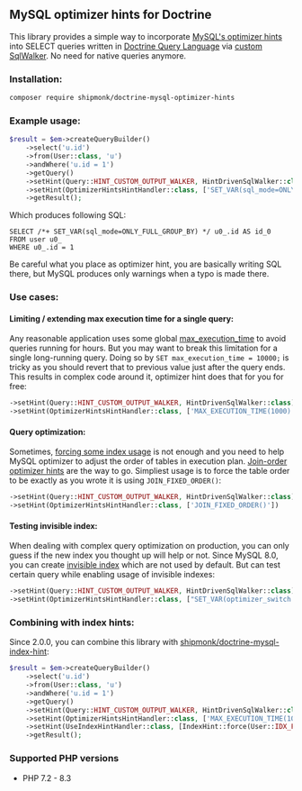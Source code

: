 ## MySQL optimizer hints for Doctrine

This library provides a simple way to incorporate [MySQL's optimizer hints](https://dev.mysql.com/doc/refman/8.0/en/optimizer-hints.html)
into SELECT queries written in [Doctrine Query Language](https://www.doctrine-project.org/projects/doctrine-orm/en/2.9/reference/dql-doctrine-query-language.html)
via [custom SqlWalker](https://www.doctrine-project.org/projects/doctrine-orm/en/2.9/cookbook/dql-custom-walkers.html#modify-the-output-walker-to-generate-vendor-specific-sql).
No need for native queries anymore.

### Installation:

```sh
composer require shipmonk/doctrine-mysql-optimizer-hints
```

### Example usage:

```php
$result = $em->createQueryBuilder()
    ->select('u.id')
    ->from(User::class, 'u')
    ->andWhere('u.id = 1')
    ->getQuery()
    ->setHint(Query::HINT_CUSTOM_OUTPUT_WALKER, HintDrivenSqlWalker::class)
    ->setHint(OptimizerHintsHintHandler::class, ['SET_VAR(sql_mode=ONLY_FULL_GROUP_BY)'])
    ->getResult();
```

Which produces following SQL:

```mysql
SELECT /*+ SET_VAR(sql_mode=ONLY_FULL_GROUP_BY) */ u0_.id AS id_0
FROM user u0_
WHERE u0_.id = 1
```

Be careful what you place as optimizer hint, you are basically writing SQL there, but MySQL produces only warnings when a typo is made there.

### Use cases:

#### Limiting / extending max execution time for a single query:

Any reasonable application uses some global [max_execution_time](https://dev.mysql.com/doc/refman/8.0/en/server-system-variables.html#sysvar_max_execution_time) to avoid queries running for hours.
But you may want to break this limitation for a single long-running query.
Doing so by `SET max_execution_time = 10000;` is tricky as you should revert that to previous value just after the query ends.
This results in complex code around it, optimizer hint does that for you for free:

```php
->setHint(Query::HINT_CUSTOM_OUTPUT_WALKER, HintDrivenSqlWalker::class)
->setHint(OptimizerHintsHintHandler::class, ['MAX_EXECUTION_TIME(1000)'])
```

#### Query optimization:

Sometimes, [forcing some index usage](https://github.com/shipmonk-rnd/doctrine-mysql-index-hints) is not enough and you need to help MySQL optimizer to adjust the order of tables in execution plan.
[Join-order optimizer hints](https://dev.mysql.com/doc/refman/8.0/en/optimizer-hints.html#optimizer-hints-join-order) are the way to go.
Simpliest usage is to force the table order to be exactly as you wrote it is using `JOIN_FIXED_ORDER()`:

```php
->setHint(Query::HINT_CUSTOM_OUTPUT_WALKER, HintDrivenSqlWalker::class)
->setHint(OptimizerHintsHintHandler::class, ['JOIN_FIXED_ORDER()'])
```

#### Testing invisible index:

When dealing with complex query optimization on production, you can only guess if the new index you thought up will help or not.
Since MySQL 8.0, you can create [invisible index](https://dev.mysql.com/doc/refman/8.0/en/invisible-indexes.html) which are not used by default.
But can test certain query while enabling usage of invisible indexes:

```php
->setHint(Query::HINT_CUSTOM_OUTPUT_WALKER, HintDrivenSqlWalker::class)
->setHint(OptimizerHintsHintHandler::class, ["SET_VAR(optimizer_switch = 'use_invisible_indexes=on')"])
```


### Combining with index hints:

Since 2.0.0, you can combine this library with [shipmonk/doctrine-mysql-index-hint](https://github.com/shipmonk-rnd/doctrine-mysql-index-hints):

```php
$result = $em->createQueryBuilder()
    ->select('u.id')
    ->from(User::class, 'u')
    ->andWhere('u.id = 1')
    ->getQuery()
    ->setHint(Query::HINT_CUSTOM_OUTPUT_WALKER, HintDrivenSqlWalker::class)
    ->setHint(OptimizerHintsHintHandler::class, ['MAX_EXECUTION_TIME(1000)'])
    ->setHint(UseIndexHintHandler::class, [IndexHint::force(User::IDX_FOO, User::TABLE_NAME)])
    ->getResult();
```

### Supported PHP versions
- PHP 7.2 - 8.3
